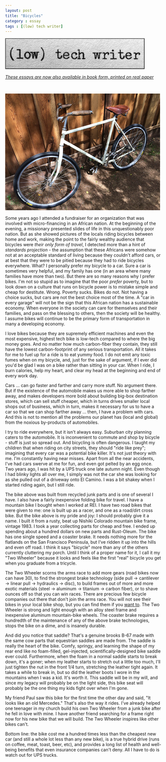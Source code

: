 ```yaml
---
layout: post
title: "Bicycles"
category : essay
tags : [(low) tech writer]
---
```

[![low tech writer](/assets/ltw/header14.jpg)](http://bit.ly/lowtechwriter)

*[These essays are now also available in book form, printed on real paper](http://bit.ly/lowtechwriter)*

&nbsp;


[![Bike](/assets/ltw/bicyclesm.jpg)](/assets/ltw/bicycle.jpg)

Some years ago I attended a fundraiser for an organization that was involved with micro-financing in an African nation. At the beginning of the evening, a missionary presented slides of life in this unquestionably poor nation. But as she showed pictures of the locals riding bicycles between home and work, making the point to the fairly wealthy audience that bicycles were *their only form of travel*, I detected more than a hint of *standards projection* - the assumption that these Africans were somehow not at an acceptable standard of living because they couldn't afford cars, or at best that they were to be pitied because they had to ride bicycles everywhere. What? I personally prefer my bicycle to a car. Sure a car is sometimes very helpful, and my family has one (in an area where many families have more than two). But there are so many reasons why I prefer bikes. I'm not so stupid as to imagine that the poor *prefer* poverty, but to look down on a culture that runs on bicycle power is to mistake simple and cheap for destitute. Wrong. Poverty sucks. Bikes do not. Not having a choice sucks, but cars are not the best choice most of the time. A "car in every garage" will not be the sign that this African nation has a sustainable economy. When everyone in the society can care for themselves and their families, and pass on the blessing to others, then the society will be healthy. I assume bikes will continue to be the primary form of transportation in many a developing economy.

I love bikes because they are supremely efficient machines and even the most expensive, highest tech bike is low-tech compared to where the big money goes. And no matter how much carbon-fiber they contain, they still have the lowest carbon-footprint of any serious transportation. All it takes for me to fuel up for a ride is to eat yummy food. I do not emit any toxic fumes when on my bicycle, and, just for the sake of argument, if I ever did you'd be glad I was on a bike rather than sitting in your car. When I ride, I burn calories, help my heart, and clear my head at the beginning and end of every work day.

Cars ... can go faster and farther and carry more stuff. No argument there. But if the existence of the automobile makes us more able to shop farther away, and makes developers more bold about building big-box destination stores, which can sell stuff cheaper, which in turns drives smaller local shops out of business, which in turn, makes it necessary for us to have a car so that we can shop farther away ... then, I have a problem with cars. And this is not to mention all the problems our planet has (local and global) from the noxious by-products of automobiles.

I try to ride everywhere, but it isn't always easy. Suburban city planning caters to the automobile. It is inconvenient to commute and shop by bicycle - stuff is just so spread out. And bicycling is often dangerous. I taught my children that when riding on city streets, they should "ride like prey"; imagining that every car was a potential bike killer. It's not just theory with me. I'm constantly having near misses. Apart from all the near accidents, I've had cars swerve at me for fun, and even got pelted by an egg once. Two years ago, I was hit by a UPS truck one late autumn night. Even though I had blinky lights all over me, I simply was not the car she was looking for as she pulled out of a driveway onto El Camino. I was a bit shakey when I started riding again, but I still ride.

The bike above was built from recycled junk parts and is one of several I have. I also have a fairly inexpensive folding bike for travel. I have a mountain bike I bought when I worked at REI. I have two road bikes that were given to me: one is built up as a racer, and one as a road/dirt cross bike. But the bike above is my pride and joy: I should probably give it a name. I built it from a rusty, beat up Nishiki Colorado mountain bike frame, vintage 1983. I took a year collecting parts for cheap and free. I ended up spending about a hundred dollars on new parts and Rust-Oleum. The bike has one single speed and a coaster brake. It needs nothing more for the flatlands on the San Francisco Peninsula, but I've ridden it up into the hills and even off road. I think it says "bicycle" more than any of the others currently cluttering my porch. Until I think of a proper name for it, I call it my "Two Wheeler" because it looks and feels like the first "real" bicycle you get when you graduate from a tricycle.

The Two Wheeler scorns the arms race to add more gears (road bikes now can have 30), to find the strongest brake technology (side pull -> cantilever -> linear pull -> hydraulics -> disc), to build frames out of more and more exotic materials (steel -> aluminum -> titanium -> carbon fiber), or to shave ounces off so that you can win races. There are precious few bicycle companies out there that don't join the arms race. You will not see their bikes in your local bike shop, but you can find them if you [want to](http://rivbike.com/). The Two Wheeler is strong and light enough with an alloy steel frame and inexpensive aluminum mountain-bike wheels. The coaster brake requires a hundredth of the maintenance of any of the above brake technologies, stops the bike on a dime, and is insanely durable.

And did you notice that saddle? That's a genuine brooks B-67 made with the same cow parts that equestrian saddles are made from. The saddle is really the heart of the bike. Comfy, springy, and learning the shape of my rear end like no foam-filled, gel-injected, scientifically-designed bike saddle ever could. Furthermore, when the foam in a normal saddle starts to break down, it's a goner; when my leather starts to stretch out a little too much, I'll just tighten the nut in the front 1/4 turn, stretching the leather tight again. It takes a while to break in, but so did the leather boots I wore in the mountains when I was a kid. It's worth it. This saddle will be in my will, and since my legacy will probably be on the light side, this bike seat will probably be the one thing my kids fight over when I'm gone.

My friend Paul saw this bike for the first time the other day and said, "It looks like an old Mercedes." That's also the way it rides. I've already helped one teenager in my church build his own Two Wheeler from a junk bike after he fell in love with mine. I have another friend searching for a frame right now for his new bike that we will build. The Two Wheeler inspires like other bikes can't.

Bottom line: the bike cost me a hundred times less than the cheapest new car (and still a whole lot less than any new bike), is a true hybrid drive (runs on coffee, meat, toast, beer, etc), and provides a long list of health and well-being benefits that even insurance companies can't deny. All I have to do is watch out for UPS trucks.						

